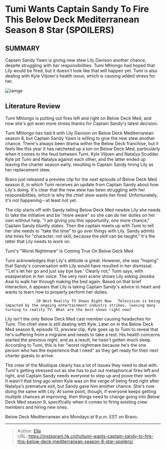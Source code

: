 # Tumi Wants Captain Sandy To Fire This Below Deck Mediterranean Season 8 Star (SPOILERS)


## SUMMARY 



  Captain Sandy Yawn is giving new stew Lily Davison another chance, despite struggling with her responsibilities.   Tumi Mhlongo had hoped that Lily would be fired, but it doesn&#39;t look like that will happen yet.   Tumi is also dealing with Kyle Viljoen&#39;s health issue, which is causing added stress for her.  

![iamge](https://static1.srcdn.com/wordpress/wp-content/uploads/2023/12/tumi-wants-captain-sandy-to-fire-this-below-deck-mediterranean-season-8-star-spoilers.jpg)

## Literature Review
Tumi Mhlongo is putting out fires left and right on Below Deck Med, and now she&#39;s got even more stress thanks for Captain Sandy&#39;s latest decision.




Tumi Mhlongo has had it with Lily Davison on Below Deck Mediterranean season 8, but Captain Sandy Yawn is willing to give the new stew another chance. There&#39;s always been drama within the Below Deck franchise, but it feels like this year it has ratcheted up a ton on Below Deck Med, particularly when it comes to the feud between Tumi, Kyle Viljoen and Natalya Scudder. Kyle pit Tumi and Natalya against each other, and the latter ended up leaving the charter season early, resulting in Captain Sandy hiring Lily as her replacement stew.




Bravo just released a preview clip for the next episode of Below Deck Med season 8, in which Tumi receives an update from Captain Sandy about how Lily&#39;s doing. It&#39;s clear that the new stew has been struggling with her responsibilities, which is why the chief stew wants her fired. Unfortunately, it&#39;s not happening--at least not yet.


 

The clip starts off with Sandy telling Below Deck Med newbie Lily she needs to take the initiative and be &#34;more aware&#34; so she can do her duties on her own without help. &#34;I am giving you this opportunity, one more chance,&#34; Captain Sandy bluntly states. Then the captain meets up with Tumi to tell her she needs to &#34;take the time&#34; to go over things with Lily. Sandy admits she hires for &#34;character, not skill, because the skill can be taught.&#34; It&#39;s the latter that Lily needs to work on.





 Tumi&#39;s &#34;Worst Nightmare&#34; Is Coming True On Below Deck Med 
          

Tumi acknowledges that Lily&#39;s attitude is great. However, she was &#34;hoping&#34; that Sandy&#39;s conversation with Lily would have resulted in her dismissal. &#34;&#39;Let&#39;s let her go and just say bye bye.&#39; Clearly not,&#34; Tumi says, with exasperation in her voice. The very next scene shows Lily asking Jessika Asai to walk her through making the bed again. Based on that brief interaction, it appears that Lily is taking Captain Sandy&#39;s advice to heart and wants to learn how to properly perform her duties.

                  20 Best Reality TV Shows Right Now   Television is being impacted by the ongoing entertainment industry strikes, leaving many turning to reality TV. What are the best shows right now?    




Lily isn&#39;t the only Below Deck Med cast member causing headaches for Tumi. The chief stew is still dealing with Kyle. Later on in the Below Deck Med season 8, episode 13, preview clip, Kyle goes up to Tumi to reveal that he&#39;s suffering from a migraine and needs to take a rest. His health concerns started the previous night, and as a result, he hasn&#39;t gotten much sleep. According to Tumi, this is her &#34;worst nightmare because he&#39;s the one person who has the experience that I need&#34; as they get ready for their next charter guests to arrive.

The crew of the Mustique clearly has a lot of issues they need to deal with. Tumi&#39;s getting stressed out as she has to put out metaphorical fires left and right, and Captain Sandy needs everyone to step up and prove their worth. It wasn&#39;t that long ago when Kyle was on the verge of being fired right after Natalya&#39;s premature exit, but Sandy gave him another chance. She&#39;s now doing the same with Lily. At some point, though, if everyone keeps getting multiple chances at improving, then things need to change going into Below Deck Med season 9, specifically when it comes to firing existing crew members and hiring new ones.




Below Deck Mediterranean airs Mondays at 9 p.m. EST on Bravo.



---

> Author: [Ella](https://instagram.hk.cn/)  
> URL: https://instagram.hk.cn/tv/tumi-wants-captain-sandy-to-fire-this-below-deck-mediterranean-season-8-star-spoilers/  

